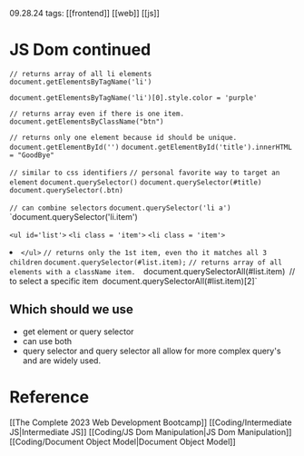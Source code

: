 09.28.24
tags: [[frontend]] [[web]] [[js]]

# JS Dom continued

`// returns array of all li elements`
`document.getElementsByTagName('li')`

`document.getElementsByTagName('li')[0].style.color = 'purple'`

`// returns array even if there is one item.`
`document.getElementsByClassName("btn")`

`// returns only one element because id should be unique.`
`document.getElementById('')`
`document.getElementById('title').innerHTML = "GoodBye"`

`// similar to css identifiers`
`// personal favorite way to target an element`
`document.querySelector()`
`document.querySelector(#title)`
`document.querySelector(.btn)`

`// can combine selectors`
`document.querySelector('li a')`
`document.querySelector('li.item')


`<ul id='list'>`
	`<li class = 'item'>`
	`<li class = 'item'>
	`<li class = 'item'>
`</ul>`
`// returns only the 1st item, even tho it matches all 3 children`
`document.querySelector(#list.item);`
`// returns array of all elements with a className item. 
`document.querySelectorAll(#list.item)`
`// to select a specific item`
`document.querySelectorAll(#list.item)[2]`

## Which should we use
- get element or query selector
- can use both
- query selector and query selector all allow for more complex query's and are widely used.
# Reference

[[The Complete 2023 Web Development Bootcamp]]
[[Coding/Intermediate JS|Intermediate JS]]
[[Coding/JS Dom Manipulation|JS Dom Manipulation]]
[[Coding/Document Object Model|Document Object Model]]
